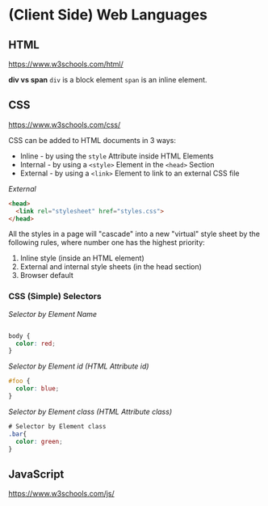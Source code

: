 # (Client Side) Web Languages 

## HTML
https://www.w3schools.com/html/


**div vs span**
`div` is a block element
`span` is an inline element.



## CSS

https://www.w3schools.com/css/

CSS can be added to HTML documents in 3 ways:
- Inline - by using the `style` Attribute inside HTML Elements
- Internal - by using a `<style>` Element in the `<head>` Section
- External - by using a `<link>` Element to link to an external CSS file

*External*
```html
<head>
  <link rel="stylesheet" href="styles.css">
</head>
```

All the styles in a page will "cascade" into a new "virtual" style sheet by the following rules, 
where number one has the highest priority:
1. Inline style (inside an HTML element)
2. External and internal style sheets (in the head section)
3. Browser default


### CSS (Simple) Selectors
*Selector by Element Name*
```css

body {
  color: red;
}
```

*Selector by Element id (HTML Attribute id)*
```css
#foo {
  color: blue;
}
```

*Selector by Element class (HTML Attribute class)*
```css
# Selector by Element class
.bar{
  color: green;
}

```

## JavaScript
https://www.w3schools.com/js/
